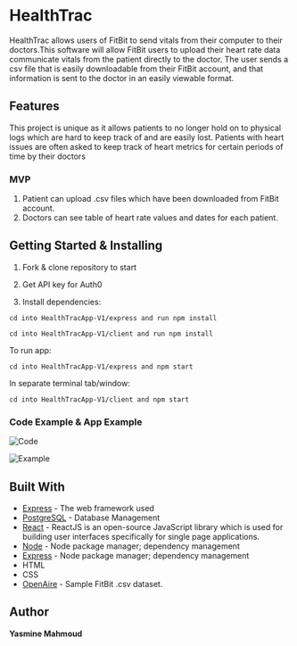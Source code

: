 # HealthTrac
HealthTrac allows users of FitBit to send vitals from their computer to their doctors.This software will allow FitBit users to upload their heart rate data communicate vitals from the patient directly to the doctor. The user sends a csv file that is easily downloadable from their FitBit account, and that information is sent to the doctor in an easily viewable format.

## Features
This project is unique as it allows patients to no longer hold on to physical logs which are hard to keep track of and are easily lost. Patients with heart issues are often asked to keep track of heart metrics for certain periods of time by their doctors 

### MVP
1. Patient can upload .csv files which have been downloaded from FitBit account.
2. Doctors can see table of heart rate values and dates for each patient.

## Getting Started & Installing

1. Fork & clone repository to start

2. Get API key for Auth0

3. Install dependencies:
```
cd into HealthTracApp-V1/express and run npm install
```
```
cd into HealthTracApp-V1/client and run npm install
```
To run app:
```
cd into HealthTracApp-V1/express and npm start
```
In separate terminal tab/window:
```
cd into HealthTracApp-V1/client and npm start
```

### Code Example & App Example

![Code](https://media.giphy.com/media/jthgAGxdOmFXVNga3d/giphy.gif)

![Example](https://media.giphy.com/media/LRsDwueVKwqdmNBVEv/giphy.gif)

## Built With

* [Express](http://expressjs.com/) - The web framework used
* [PostgreSQL](https://www.postgresql.org/) - Database Management
* [React](https://reactjs.org/) - ReactJS is an open-source JavaScript library which is used for building user interfaces specifically for single page applications.
* [Node](https://www.npmjs.com/) - Node package manager; dependency management
* [Express](https://www.npmjs.com/) - Node package manager; dependency management
* HTML
* CSS
* [OpenAire](https://zenodo.org/record/53894#.Xd1s_pNKhdg) - Sample FitBit .csv dataset.

## Author

 **Yasmine Mahmoud** 
